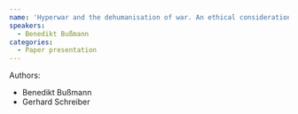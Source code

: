 ```yaml
---
name: 'Hyperwar and the dehumanisation of war. An ethical consideration.'
speakers:
  - Benedikt Bußmann
categories:
  - Paper presentation
---
```


Authors:
- Benedikt Bußmann
- Gerhard Schreiber

